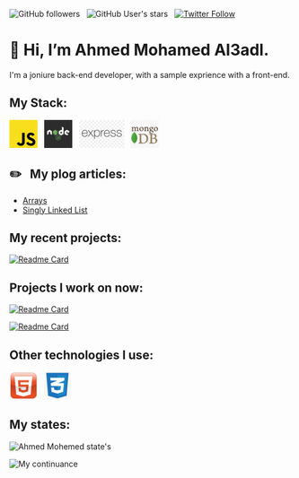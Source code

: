 ![GitHub followers](https://img.shields.io/github/followers/Ahmed101Mohammed?logo=github&style=flat-square)
&nbsp;
![GitHub User's stars](https://img.shields.io/github/stars/Ahmed101Mohammed?logo=gitHub&style=flat-square)
&nbsp;
[![Twitter Follow](https://img.shields.io/twitter/follow/el_3adl?color=blue&logo=twitter&style=flat-square)](https://twitter.com/el_3adl)

# 👋 Hi, I’m Ahmed Mohamed Al3adl.
I'm a joniure back-end developer, with a sample exprience with a front-end.

## My Stack:
![JavaScript](https://github.com/Ahmed101Mohammed/Ahmed101Mohammed/blob/main/images/javaScript.png)
&nbsp;
![Node.js](https://github.com/Ahmed101Mohammed/Ahmed101Mohammed/blob/main/images/nodeJs.png)
&nbsp;
![Express](https://github.com/Ahmed101Mohammed/Ahmed101Mohammed/blob/main/images/express.png)
&nbsp;
![MongoDB](https://github.com/Ahmed101Mohammed/Ahmed101Mohammed/blob/main/images/mongoDB.png)

## ✏️ &nbsp; My plog articles:
- [Arrays](https://araptiq.blogspot.com/2022/08/dataStructure-arrays.html)
- [Singly Linked List](https://araptiq.blogspot.com/2022/09/dataStructure-singlyLinkedList.html)

## My recent projects:
[![Readme Card](https://github-readme-stats.vercel.app/api/pin/?username=Ahmed101Mohammed&repo=chat_rooms_App&bg_color=0d1116&title_color=00f6ff&text_color=a4aacb&icon_color=0bff6e)](https://github.com/Ahmed101Mohammed/chat_rooms_App)

## Projects I work on now:
[![Readme Card](https://github-readme-stats.vercel.app/api/pin/?username=Ahmed101Mohammed&repo=Alls&bg_color=0d1116&title_color=00f6ff&text_color=a4aacb&icon_color=0bff6e)](https://github.com/Ahmed101Mohammed/Alls)

[![Readme Card](https://github-readme-stats.vercel.app/api/pin/?username=Ahmed101Mohammed&repo=simple-chat-app&bg_color=0d1116&title_color=00f6ff&text_color=a4aacb&icon_color=0bff6e)](https://github.com/Ahmed101Mohammed/simple-chat-app)

## Other technologies I use:
![HTML](https://github.com/Ahmed101Mohammed/Ahmed101Mohammed/blob/main/images/HTML.png)
&nbsp;
![CSS](https://github.com/Ahmed101Mohammed/Ahmed101Mohammed/blob/main/images/CSS.png)

## My states:
![Ahmed Mohemed state's](https://github-readme-stats.vercel.app/api?username=Ahmed101Mohammed&hide=contribs,prs&show_icons=true&bg_color=0d1116&title_color=00f6ff&text_color=a4aacb&icon_color=007ec6)

![My continuance](https://github-readme-streak-stats.herokuapp.com/?user=Ahmed101Mohammed&theme=dark&count_private=true&bg_color=0d1116&title_color=ce09ec&text_color=a4aacb&icon_color=007ec6)

<!---
Ahmed101Mohammed/Ahmed101Mohammed is a ✨ special ✨ repository because its `README.md` (this file) appears on your GitHub profile.
You can click the Preview link to take a look at your changes.
--->
